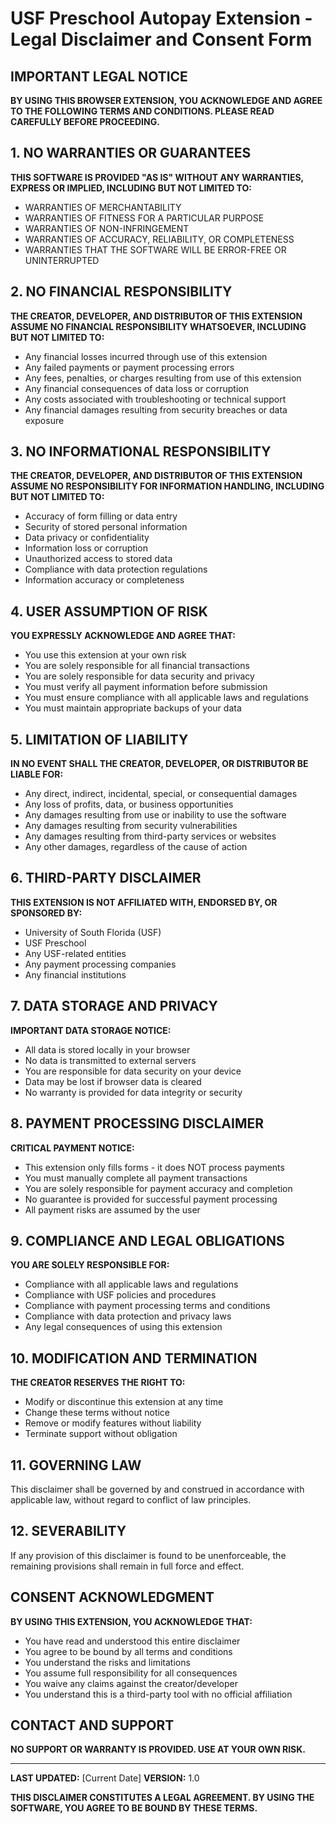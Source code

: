 # USF Preschool Autopay Extension - Legal Disclaimer and Consent Form

## IMPORTANT LEGAL NOTICE

**BY USING THIS BROWSER EXTENSION, YOU ACKNOWLEDGE AND AGREE TO THE FOLLOWING TERMS AND CONDITIONS. PLEASE READ CAREFULLY BEFORE PROCEEDING.**

## 1. NO WARRANTIES OR GUARANTEES

**THIS SOFTWARE IS PROVIDED "AS IS" WITHOUT ANY WARRANTIES, EXPRESS OR IMPLIED, INCLUDING BUT NOT LIMITED TO:**

- WARRANTIES OF MERCHANTABILITY
- WARRANTIES OF FITNESS FOR A PARTICULAR PURPOSE
- WARRANTIES OF NON-INFRINGEMENT
- WARRANTIES OF ACCURACY, RELIABILITY, OR COMPLETENESS
- WARRANTIES THAT THE SOFTWARE WILL BE ERROR-FREE OR UNINTERRUPTED

## 2. NO FINANCIAL RESPONSIBILITY

**THE CREATOR, DEVELOPER, AND DISTRIBUTOR OF THIS EXTENSION ASSUME NO FINANCIAL RESPONSIBILITY WHATSOEVER, INCLUDING BUT NOT LIMITED TO:**

- Any financial losses incurred through use of this extension
- Any failed payments or payment processing errors
- Any fees, penalties, or charges resulting from use of this extension
- Any financial consequences of data loss or corruption
- Any costs associated with troubleshooting or technical support
- Any financial damages resulting from security breaches or data exposure

## 3. NO INFORMATIONAL RESPONSIBILITY

**THE CREATOR, DEVELOPER, AND DISTRIBUTOR OF THIS EXTENSION ASSUME NO RESPONSIBILITY FOR INFORMATION HANDLING, INCLUDING BUT NOT LIMITED TO:**

- Accuracy of form filling or data entry
- Security of stored personal information
- Data privacy or confidentiality
- Information loss or corruption
- Unauthorized access to stored data
- Compliance with data protection regulations
- Information accuracy or completeness

## 4. USER ASSUMPTION OF RISK

**YOU EXPRESSLY ACKNOWLEDGE AND AGREE THAT:**

- You use this extension at your own risk
- You are solely responsible for all financial transactions
- You are solely responsible for data security and privacy
- You must verify all payment information before submission
- You must ensure compliance with all applicable laws and regulations
- You must maintain appropriate backups of your data

## 5. LIMITATION OF LIABILITY

**IN NO EVENT SHALL THE CREATOR, DEVELOPER, OR DISTRIBUTOR BE LIABLE FOR:**

- Any direct, indirect, incidental, special, or consequential damages
- Any loss of profits, data, or business opportunities
- Any damages resulting from use or inability to use the software
- Any damages resulting from security vulnerabilities
- Any damages resulting from third-party services or websites
- Any other damages, regardless of the cause of action

## 6. THIRD-PARTY DISCLAIMER

**THIS EXTENSION IS NOT AFFILIATED WITH, ENDORSED BY, OR SPONSORED BY:**

- University of South Florida (USF)
- USF Preschool
- Any USF-related entities
- Any payment processing companies
- Any financial institutions

## 7. DATA STORAGE AND PRIVACY

**IMPORTANT DATA STORAGE NOTICE:**

- All data is stored locally in your browser
- No data is transmitted to external servers
- You are responsible for data security on your device
- Data may be lost if browser data is cleared
- No warranty is provided for data integrity or security

## 8. PAYMENT PROCESSING DISCLAIMER

**CRITICAL PAYMENT NOTICE:**

- This extension only fills forms - it does NOT process payments
- You must manually complete all payment transactions
- You are solely responsible for payment accuracy and completion
- No guarantee is provided for successful payment processing
- All payment risks are assumed by the user

## 9. COMPLIANCE AND LEGAL OBLIGATIONS

**YOU ARE SOLELY RESPONSIBLE FOR:**

- Compliance with all applicable laws and regulations
- Compliance with USF policies and procedures
- Compliance with payment processing terms and conditions
- Compliance with data protection and privacy laws
- Any legal consequences of using this extension

## 10. MODIFICATION AND TERMINATION

**THE CREATOR RESERVES THE RIGHT TO:**

- Modify or discontinue this extension at any time
- Change these terms without notice
- Remove or modify features without liability
- Terminate support without obligation

## 11. GOVERNING LAW

This disclaimer shall be governed by and construed in accordance with applicable law, without regard to conflict of law principles.

## 12. SEVERABILITY

If any provision of this disclaimer is found to be unenforceable, the remaining provisions shall remain in full force and effect.

## CONSENT ACKNOWLEDGMENT

**BY USING THIS EXTENSION, YOU ACKNOWLEDGE THAT:**

- You have read and understood this entire disclaimer
- You agree to be bound by all terms and conditions
- You understand the risks and limitations
- You assume full responsibility for all consequences
- You waive any claims against the creator/developer
- You understand this is a third-party tool with no official affiliation

## CONTACT AND SUPPORT

**NO SUPPORT OR WARRANTY IS PROVIDED. USE AT YOUR OWN RISK.**

---

**LAST UPDATED:** [Current Date]
**VERSION:** 1.0

**THIS DISCLAIMER CONSTITUTES A LEGAL AGREEMENT. BY USING THE SOFTWARE, YOU AGREE TO BE BOUND BY THESE TERMS.**
